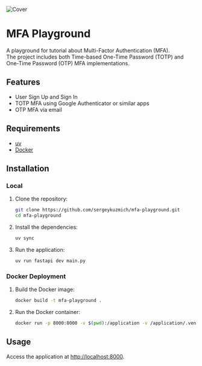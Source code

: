 ![Cover](static/background.jpg)

# MFA Playground

A playground for tutorial about Multi-Factor Authentication (MFA).  
The project includes both Time-based One-Time Password (TOTP) and One-Time Password (OTP)
MFA implementations.

## Features

- User Sign Up and Sign In
- TOTP MFA using Google Authenticator or similar apps
- OTP MFA via email

## Requirements

- [uv](https://docs.astral.sh/uv/)
- [Docker](https://www.docker.com)

## Installation

### Local

1. Clone the repository:
   ```sh
   git clone https://github.com/sergeykuzmich/mfa-playground.git
   cd mfa-playground
   ```

2. Install the dependencies:
   ```sh
   uv sync
   ```

3. Run the application:
   ```sh
   uv run fastapi dev main.py
   ```

### Docker Deployment

1. Build the Docker image:
   ```sh
   docker build -t mfa-playground .
   ```

2. Run the Docker container:
   ```sh
   docker run -p 8000:8000 -v $(pwd):/application -v /application/.venv mfa-playground
   ```

## Usage

Access the application at [http://localhost:8000](http://localhost:8000).
